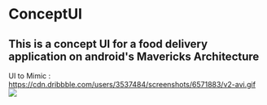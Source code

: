 # ConceptUI
## This is a concept UI for a food delivery application on android's Mavericks Architecture
UI to Mimic : https://cdn.dribbble.com/users/3537484/screenshots/6571883/v2-avi.gif
![](https://cdn.dribbble.com/users/3537484/screenshots/6571883/v2-avi.gif)
